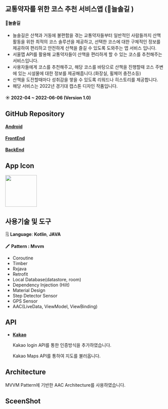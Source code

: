        
  

            
              
## 교통약자를 위한 코스 추천 서비스앱 (🌲늘솔길 )
#### 🌲늘솔길
 - 늘솔길은 산책과 거동에 불편함을 겪는 교통약자들부터 일반적인 사람들까지 산책활동을 위한 최적의 코스 솔루션을 제공하고, 선택한 코스에 대한 구체적인 정보를 제공하여 편리하고 안전하게 산책을 즐길 수 있도록 도와주는 앱 서비스 입니다. 
- 서울맵 API를 활용해 교통약자들이 산책을 편리하게 할 수 있는 코스를 추천해주는 서비스입니다.
- 사용자들에게 코스를 추천해주고, 해당 코스를 바탕으로 산책을 진행할때 코스 주변에 있는 시설물에 대한 정보를 제공해줍니다.(화장실, 휠체어 충전소등)
- 산책을 도전할때마다 성취감을 쌓을 수 있도록 리워드나 히스토리를 제공합니다.
- 해당 서비스는 2022년  경기대 캡스톤 디자인 작품입니다.

#### ☀️ 2022-04 ~ 2022-06-06 (Version 1.0)

## GitHub Repository

#### [Android](https://github.com/qwqeqrqwqeqr/trail)
#### [FrontEnd](https://github.com/greeneryjin/trail-react-front)
#### [BackEnd](https://github.com/greeneryjin/backend-trai)

## App Icon

<img src="https://github.com/qwqeqrqwqeqr/trail/tree/main/screenshot/trail.png"  width="100" height="100"/>


##  사용기술 및 도구  

🗒️  **Language**:  **Kotlin**, **JAVA**

🖍️  **Pattern : Mvvm**

- Coroutine
- Timber
- Rxjava
- Retrofit
- Local Database(datastore, room)
- Dependency Injection (Hilt)
- Material Design
- Step Detector Sensor
- GPS Sensor
- AAC(LiveData, ViewModel, ViewBinding)



##  API  

- **[Kakao](https://developers.kakao.com/docs)**
    
    Kakao login API를 통한 인증방식을 추가하였습니다.
    
    Kakao Maps API를 통하여 지도를 불러옵니다.
    



##  Architecture  

MVVM Pattern에 기반한 AAC Architecture를 사용하였습니다.



##  SceenShot  






